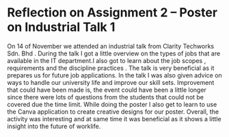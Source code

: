 # Reflection on Assignment 2 – Poster on Industrial Talk 1
On 14 of November we attended an industrial talk from Clarity Techworks Sdn. 
Bhd . During the talk I got a little overview on the types of jobs that are 
available in the IT department.I also got to learn about the job scopes , 
requirements and the discipline practices . The talk is very beneficial as it 
prepares us for future job applications. In the talk I was also given advice on 
ways to handle our university life and improve our skill sets. Improvement that 
could have been made is, the event could have been a little longer since there 
were lots of questions from the students that could not be covered due the 
time limit. While doing the poster I also get to learn to use the Canva 
application to create creative designs for our poster. Overall, the activity was 
interesting and at same time it was beneficial as it shows a little insight into the 
future of worklife.
